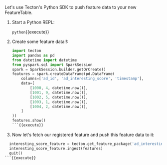 Let's use Tecton's Python SDK to push feature data to your new FeatureTable.

1. Start a Python REPL:

   `python`{{execute}}

2. Create some feature data!!:

    ```python
    import tecton
    import pandas as pd
    from datetime import datetime
    from pyspark.sql import SparkSession
    spark = SparkSession.builder.getOrCreate()
    features = spark.createDataFrame(pd.DataFrame(
        columns=['ad_id', 'ad_interesting_score', 'timestamp'],
        data=[
            [1000, 4, datetime.now()],
            [1001, 9, datetime.now()],
            [1002, 5, datetime.now()],
            [1003, 1, datetime.now()],
            [1004, 2, datetime.now()],
        ]
    ))
    features.show()
    ```{{execute}}


3. Now let's fetch our registered feature and push this feature data to it:

  ```python
    interesting_score_feature = tecton.get_feature_package('ad_interesting_score')
    interesting_score_feature.ingest(features)
    quit()
  ```{{execute}}

